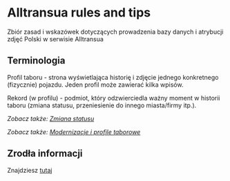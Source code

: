 # Alltransua rules and tips

Zbiór zasad i wskazówek dotyczących prowadzenia bazy danych i atrybucji zdjęć Polski w serwisie Alltransua

## Terminologia

Profil taboru - strona wyświetlająca historię i zdjęcie jednego konkretnego (fizycznie) pojazdu. Jeden profil może zawierać kilka wpisów.

Rekord (w profilu) - podmiot, który odzwierciedla ważny moment w historii taboru (zmiana statusu, przeniesienie do innego miasta/firmy itp.).

*Zobacz także: [Zmiana statusu](./Tabor/Status_taboru.md#zmiana-statusu)*

*Zobacz także: [Modernizacje i profile taborowe](./Tabor/Status_taboru.md#modernizacje-i-profile-taborowe)*

## Zrodła informacji

Znajdziesz [tutaj](./Zrdo%C5%82a_informacji.md)
